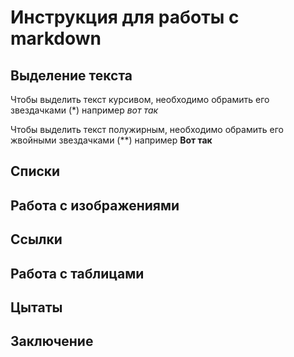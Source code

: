 # Инструкция для работы с markdown

## Выделение текста 

Чтобы выделить текст курсивом, необходимо обрамить его звездачками (*)
например *вот так*

Чтобы выделить текст полужирным, необходимо обрамить его жвойными звездачками (**) например **Вот так** 

## Списки
## Работа с изображениями 

## Ссылки

## Работа с таблицами 

## Цытаты 

## Заключение 
